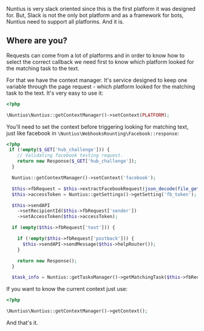 Nuntius is very slack oriented since this is the first platform it was designed 
for. But, Slack is not the only bot platform and as a framework for bots, 
Nuntius need to support all platforms. And it is.

## Where are you?
Requests can come from a lot of platforms and in order to know how to select the
correct callback we need first to know which platform looked for the matching
task to the text.

For that we have the context manager. It's service designed to keep one variable
through the page request - which platform looked for the matching task to the 
text. It's very easy to use it:

```php
<?php

\Nuntius\Nuntius::getContextManager()->setContext(PLATFORM);
```

You'll need to set the context before triggering looking for matching text, just
like facebook in `\Nuntius\WebhooksRounting\Facebook::response`:
```php
<?php
 if (!empty($_GET['hub_challenge'])) {
    // Validating facebook testing request.
    return new Response($_GET['hub_challenge']);
  }

  Nuntius::getContextManager()->setContext('facebook');

  $this->fbRequest = $this->extractFacebookRequest(json_decode(file_get_contents("php://input")));
  $this->accessToken = Nuntius::getSettings()->getSetting('fb_token');

  $this->sendAPI
    ->setRecipientId($this->fbRequest['sender'])
    ->setAccessToken($this->accessToken);

  if (empty($this->fbRequest['text'])) {

    if (!empty($this->fbRequest['postback'])) {
      $this->sendAPI->sendMessage($this->helpRouter());
    }

    return new Response();
  }

  $task_info = Nuntius::getTasksManager()->getMatchingTask($this->fbRequest['text']);
```

If you want to know the current context just use:
```php
<?php

\Nuntius\Nuntius::getContextManager()->getContext();
```

And that's it.
